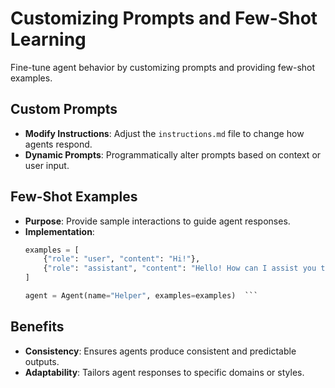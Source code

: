 # Customizing Prompts and Few-Shot Learning

Fine-tune agent behavior by customizing prompts and providing few-shot examples.

## Custom Prompts

- **Modify Instructions**: Adjust the `instructions.md` file to change how agents respond.
- **Dynamic Prompts**: Programmatically alter prompts based on context or user input.

## Few-Shot Examples

- **Purpose**: Provide sample interactions to guide agent responses.
- **Implementation**:
  ```python
  examples = [
      {"role": "user", "content": "Hi!"},
      {"role": "assistant", "content": "Hello! How can I assist you today?"}
  ]

  agent = Agent(name="Helper", examples=examples)  ```

## Benefits

- **Consistency**: Ensures agents produce consistent and predictable outputs.
- **Adaptability**: Tailors agent responses to specific domains or styles. 